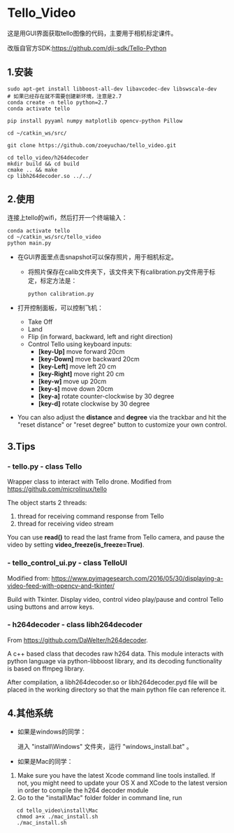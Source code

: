# Tello_Video

这是用GUI界面获取tello图像的代码，主要用于相机标定课件。

改版自官方SDK:https://github.com/dji-sdk/Tello-Python

## 1.安装

```
sudo apt-get install libboost-all-dev libavcodec-dev libswscale-dev
# 如果已经存在就不需要创建新环境，注意是2.7
conda create -n tello python=2.7
conda activate tello

pip install pyyaml numpy matplotlib opencv-python Pillow

cd ~/catkin_ws/src/

git clone https://github.com/zoeyuchao/tello_video.git

cd tello_video/h264decoder
mkdir build && cd build
cmake .. && make
cp libh264decoder.so ../../
```

## 2.使用

连接上tello的wifi，然后打开一个终端输入：

```
conda activate tello
cd ~/catkin_ws/src/tello_video
python main.py
```

- 在GUI界面里点击snapshot可以保存照片，用于相机标定。

  - 将照片保存在calib文件夹下，该文件夹下有calibration.py文件用于标定，标定方法是：

    ```
    python calibration.py
    ```

- 打开控制面板，可以控制飞机：

  - Take Off
  - Land
  - Flip (in forward, backward, left and right direction)
  - Control Tello using keyboard inputs:
      - **[key-Up]** move forward 20cm
      - **[key-Down]** move backward 20cm
      - **[key-Left]** move left 20 cm
      - **[key-Right]** move right 20 cm
      - **[key-w]** move up 20cm
      - **[key-s]** move down 20cm
      - **[key-a]** rotate counter-clockwise by 30 degree
      - **[key-d]** rotate clockwise by 30 degree

- You can also adjust the **distance** and **degree** via the trackbar and hit the "reset distance" or "reset degree" button to customize your own control.

## 3.Tips

### -  tello.py - class Tello

Wrapper class to interact with Tello drone.
Modified from <https://github.com/microlinux/tello>

The object starts 2 threads:

 1. thread for receiving command response from Tello
 2. thread for receiving video stream

You can use **read()** to read the last frame from Tello camera, and pause the video by setting **video_freeze(is_freeze=True)**.

### - tello_control_ui.py - class TelloUI

Modified from: https://www.pyimagesearch.com/2016/05/30/displaying-a-video-feed-with-opencv-and-tkinter/

Build with Tkinter. Display video, control video play/pause and control Tello using buttons and arrow keys.

### - h264decoder - class libh264decoder

From <https://github.com/DaWelter/h264decoder>.

A c++ based class that decodes raw h264 data. This module interacts with python language via python-libboost library, and its decoding functionality is based on ffmpeg library. 

After compilation, a libh264decoder.so or libh264decoder.pyd file will be placed in the working directory so that the main python file can reference it. 

## 4.其他系统

- 如果是windows的同学：

	进入 "install\Windows" 文件夹，运行 "windows_install.bat" 。

- 如果是Mac的同学：

1. Make sure you have the latest Xcode command line tools installed. If not, you might need to update your OS X and XCode to the latest version in order to compile the h264 decoder module
2. Go to the "install\Mac" folder folder in command line, run

```
   cd tello_video\install\Mac
   chmod a+x ./mac_install.sh
   ./mac_install.sh
```